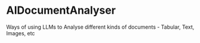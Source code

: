 # AIDocumentAnalyser
Ways of using LLMs to Analyse different kinds of documents - Tabular, Text, Images, etc
